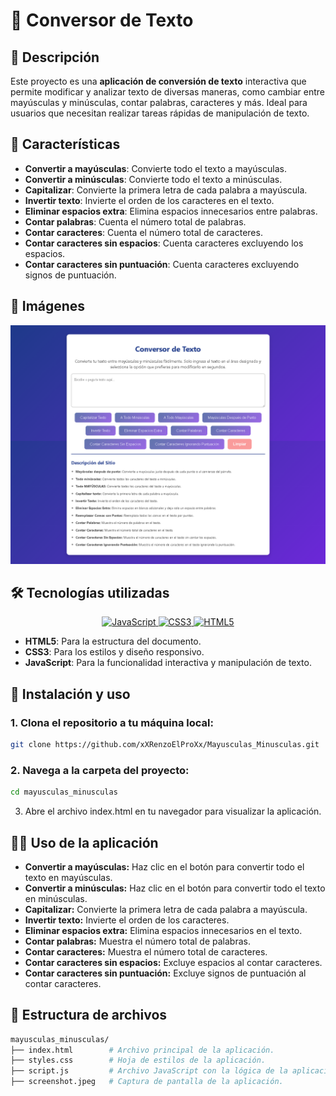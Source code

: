# 📝 Conversor de Texto

## 📖 Descripción
Este proyecto es una **aplicación de conversión de texto** interactiva que permite modificar y analizar texto de diversas maneras, como cambiar entre mayúsculas y minúsculas, contar palabras, caracteres y más. Ideal para usuarios que necesitan realizar tareas rápidas de manipulación de texto.

## 🌟 Características
- **Convertir a mayúsculas**: Convierte todo el texto a mayúsculas.
- **Convertir a minúsculas**: Convierte todo el texto a minúsculas.
- **Capitalizar**: Convierte la primera letra de cada palabra a mayúscula.
- **Invertir texto**: Invierte el orden de los caracteres en el texto.
- **Eliminar espacios extra**: Elimina espacios innecesarios entre palabras.
- **Contar palabras**: Cuenta el número total de palabras.
- **Contar caracteres**: Cuenta el número total de caracteres.
- **Contar caracteres sin espacios**: Cuenta caracteres excluyendo los espacios.
- **Contar caracteres sin puntuación**: Cuenta caracteres excluyendo signos de puntuación.

## 📸 Imágenes
![Captura de pantalla de la aplicación](./screenshot.png)

## 🛠️ Tecnologías utilizadas
<p align="center">
  <a href="https://developer.mozilla.org/es/docs/Web/JavaScript" target="_blank">
    <img src="https://img.shields.io/badge/JavaScript-F7DF1E?style=for-the-badge&logo=javascript&logoColor=black" alt="JavaScript"/>
  </a>
  <a href="https://developer.mozilla.org/es/docs/Web/CSS" target="_blank">
    <img src="https://img.shields.io/badge/CSS3-1572B6?style=for-the-badge&logo=css3&logoColor=white" alt="CSS3"/>
  </a>
  <a href="https://developer.mozilla.org/es/docs/HTML/HTML5" target="_blank">
    <img src="https://img.shields.io/badge/HTML5-E34F26?style=for-the-badge&logo=html5&logoColor=white" alt="HTML5"/>
  </a>
</p>

- **HTML5**: Para la estructura del documento.
- **CSS3**: Para los estilos y diseño responsivo.
- **JavaScript**: Para la funcionalidad interactiva y manipulación de texto.

## 🚀 Instalación y uso
### 1. Clona el repositorio a tu máquina local:
```bash
git clone https://github.com/xXRenzoElProXx/Mayusculas_Minusculas.git
```
### 2. Navega a la carpeta del proyecto:
```bash
cd mayusculas_minusculas
```
3. Abre el archivo index.html en tu navegador para visualizar la aplicación.

## 🧑‍💻 Uso de la aplicación
* **Convertir a mayúsculas:** Haz clic en el botón para convertir todo el texto en mayúsculas.
* **Convertir a minúsculas:** Haz clic en el botón para convertir todo el texto en minúsculas.
* **Capitalizar:** Convierte la primera letra de cada palabra a mayúscula.
* **Invertir texto:** Invierte el orden de los caracteres.
* **Eliminar espacios extra:** Elimina espacios innecesarios en el texto.
* **Contar palabras:** Muestra el número total de palabras.
* **Contar caracteres:** Muestra el número total de caracteres.
* **Contar caracteres sin espacios:** Excluye espacios al contar caracteres.
* **Contar caracteres sin puntuación:** Excluye signos de puntuación al contar caracteres.

## 📂 Estructura de archivos
```bash
mayusculas_minusculas/
├── index.html        # Archivo principal de la aplicación.
├── styles.css        # Hoja de estilos de la aplicación.
├── script.js         # Archivo JavaScript con la lógica de la aplicación.
├── screenshot.jpeg   # Captura de pantalla de la aplicación.
```
